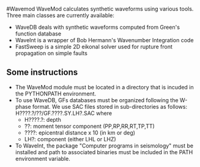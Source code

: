 #Wavemod
WaveMod calculates synthetic waveforms using various tools. Three main classes are currently available:
- WaveDB deals with synthetic waveforms computed from Green's function database
- WaveInt is a wrapper of Bob Hermann's Wavenumber Integration code
- FastSweep is a simple 2D eikonal solver used for rupture front propagation on simple faults

## Some instructions
- The WaveMod module must be located in a directory that is incuded in the PYTHONPATH environment.
- To use WaveDB, GFs databases must be organized following the W-phase format. We use SAC files stored in sub-directories as follows:
   H????.?/??/GF.????.SY.LH?.SAC
where 
   - H????.?: depth
   - ??: moment tensor component (PP,RP,RR,RT,TP,TT)
   - ????: epicentral distance x 10 (in km or deg)
   - LH?: component (either LHL or LHZ)  
- To WaveInt, the package "Computer programs in seismology" must be installed and path to associated binaries must be included in the PATH environment variable.
